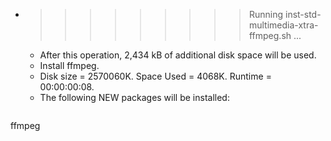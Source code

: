 * >>>>>>>>> Running inst-std-multimedia-xtra-ffmpeg.sh ...
  * After this operation, 2,434 kB of additional disk space will be used.
  * Install ffmpeg.
  * Disk size = 2570060K. Space Used = 4068K. Runtime = 00:00:00:08.
  * The following NEW packages will be installed:
  ```bash
ffmpeg
  ```
